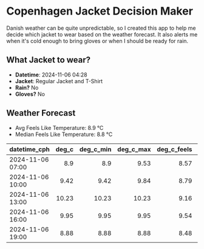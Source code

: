 
# Copenhagen Jacket Decision Maker

Danish weather can be quite unpredictable, so I created this app to help me decide which jacket to wear based on the weather forecast. 
It also alerts me when it's cold enough to bring gloves or when I should be ready for rain.

## What Jacket to wear?

- **Datetime**: 2024-11-06 04:28
- **Jacket**: Regular Jacket and T-Shirt
- **Rain?** No
- **Gloves?** No

## Weather Forecast
- Avg Feels Like Temperature: 8.9 °C
- Median Feels Like Temperature: 8.8 °C

| datetime_cph     |   deg_c |   deg_c_min |   deg_c_max |   deg_c_feels | weather   | wind   | rain   |
|:-----------------|--------:|------------:|------------:|--------------:|:----------|:-------|:-------|
| 2024-11-06 07:00 |    8.9  |        8.9  |        9.53 |          8.57 | Clouds    | Low    | None   |
| 2024-11-06 10:00 |    9.42 |        9.42 |        9.84 |          8.79 | Clouds    | Low    | None   |
| 2024-11-06 13:00 |   10.23 |       10.23 |       10.23 |          9.16 | Clouds    | Low    | None   |
| 2024-11-06 16:00 |    9.95 |        9.95 |        9.95 |          9.54 | Clouds    | Low    | None   |
| 2024-11-06 19:00 |    8.88 |        8.88 |        8.88 |          8.48 | Clouds    | Low    | None   |
        